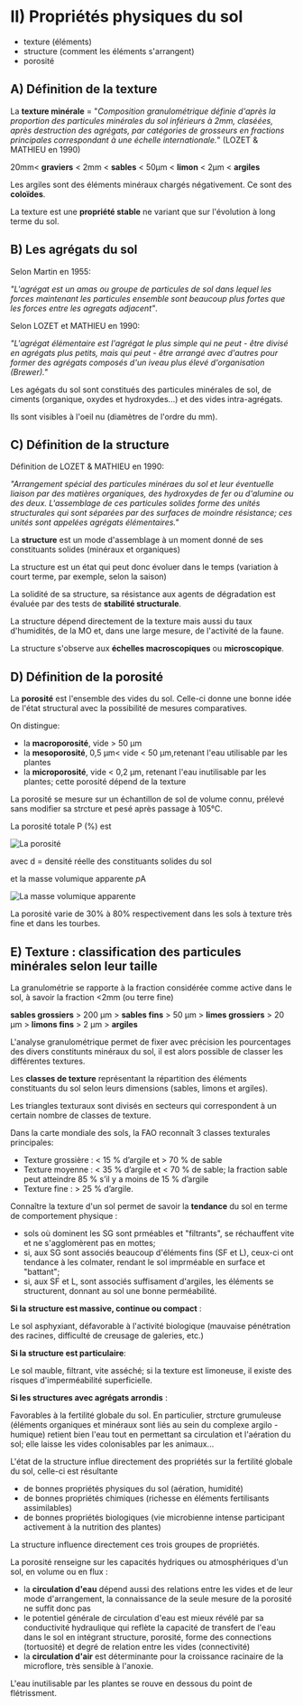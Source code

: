 # II) Propriétés physiques du sol

* texture (éléments)
* structure (comment les éléments s'arrangent)
* porosité 

## A) Définition de la texture

La **texture minérale** = "*Composition granulométrique définie d'après la proportion des particules minérales du sol inférieurs à 2mm, claséées, après destruction des agrégats, par catégories de grosseurs en fractions principales correspondant à une échelle internationale.*" (LOZET & MATHIEU en 1990)

20mm< **graviers** < 2mm < **sables** < 50µm < **limon** < 2µm < **argiles**

Les argiles sont des éléments minéraux chargés négativement. Ce sont des **coloïdes**.

La texture est une **propriété stable** ne variant que sur l'évolution à long terme du sol.

## B) Les agrégats du sol

Selon Martin en 1955:

*"L'agrégat est un amas ou groupe de particules de sol dans lequel les forces maintenant les particules ensemble sont beaucoup plus fortes que les forces entre les agregats adjacent"*.

Selon LOZET et MATHIEU en 1990:

*"L'agrégat élémentaire est l'agrégat le plus simple qui ne peut - être divisé en agrégats plus petits,  mais qui peut - être arrangé  avec d'autres pour former des agrégats composés d'un iveau plus élevé d'organisation (Brewer)."*

Les agégats du sol sont constitués des particules minérales de sol, de ciments (organique, oxydes et hydroxydes...) et des vides intra-agrégats.

Ils sont visibles à l'oeil nu (diamètres de l'ordre du mm).


## C) Définition de la structure

Définition de LOZET & MATHIEU en 1990:

*"Arrangement spécial des particules minéraes du sol et leur éventuelle liaison par des matières organiques, des hydroxydes de fer ou d'alumine ou des deux. L'assemblage de ces particules solides forme des unités structurales qui sont séparées par des surfaces de moindre résistance; ces unités sont appelées agrégats élémentaires."*

La **structure** est un mode d'assemblage à un moment donné de ses constituants solides (minéraux et organiques)

La structure est un état qui peut donc évoluer dans le temps (variation à court terme, par exemple, selon la saison)

La solidité de sa structure, sa résistance aux agents de dégradation est évaluée par des tests de **stabilité
structurale**.

La structure dépend directement de la texture mais aussi du taux d'humidités, de la MO et, dans une large mesure, de l'activité de la faune.

La structure s'observe aux **échelles macroscopiques** ou **microscopique**.


## D) Définition de la porosité 

La **porosité** est l'ensemble des vides du sol. Celle-ci donne une bonne idée de l'état structural avec la possibilité de mesures comparatives.

On distingue:

* la **macroporosité**, vide > 50 µm
* la **mesoporosité**, 0,5 µm< vide < 50 µm,retenant l'eau utilisable par les plantes
* la **microporosité**, vide < 0,2 µm, retenant l'eau inutilisable par les plantes; cette porosité dépend de la texture

La porosité se mesure sur un échantillon de sol de volume connu, prélevé sans modifier sa strcture et pesé après passage à 105°C.

La porosité totale P (%) est

![La porosité](Images/formule.JPG)

avec d = densité réelle des constituants solides du sol

et la masse volumique apparente *p*A 

![La masse volumique apparente](Images/formule2.JPG)

La porosité varie de 30% à 80% respectivement dans les sols à texture très fine et dans les tourbes.

## E) Texture : classification des particules minérales selon leur taille

La granulométrie se rapporte à la fraction considérée comme active dans le sol, à savoir la fraction <2mm (ou terre fine)

**sables grossiers** > 200 µm > **sables fins** > 50 µm > **limes grossiers** > 20 µm > **limons fins** > 2 µm > **argiles**

L'analyse granulométrique permet de fixer avec précision les pourcentages des divers constitunts minéraux du sol, il est alors possible de classer les différentes textures.

Les **classes de texture** représentant la répartition des éléments constituants du sol selon leurs dimensions (sables, limons et argiles).

Les triangles texturaux sont divisés en secteurs qui correspondent à un certain nombre de classes de texture.

Dans la carte mondiale des sols, la FAO reconnaît 3 classes texturales principales:

* Texture grossière : < 15 % d’argile et > 70 % de sable
* Texture moyenne : < 35 % d’argile et < 70 % de sable; la fraction sable peut atteindre 85 % s’il y a moins de 15 % d’argile
* Texture fine : > 25 % d’argile.

Connaître la texture d'un sol permet de savoir la **tendance** du sol en terme de comportement physique : 

* sols où dominent les SG sont prméables et "filtrants", se réchauffent vite et ne s'agglomèrent pas en mottes;
* si, aux SG sont associés beaucoup d'éléments fins (SF et L), ceux-ci ont tendance à les colmater, rendant le sol imprméable en surface et "battant";
* si, aux SF et L, sont associés suffisament d'argiles, les éléments se structurent, donnant au sol une bonne perméabilité.

**Si la structure est massive, continue ou compact** : 

Le sol asphyxiant, défavorable à l'activité biologique (mauvaise pénétration des racines, difficulté de creusage de galeries, etc.)

**Si la structure est particulaire**:

Le sol mauble, filtrant, vite asséché; si la texture est limoneuse, il existe des risques d'imperméabilité superficielle.

**Si les structures avec agrégats arrondis** :

Favorables à la fertilité globale du sol. En particulier, strcture grumuleuse (éléments organiques et minéraux sont liés au sein du complexe argilo - humique) retient bien l'eau tout en permettant sa circulation et l'aération du sol; elle laisse les vides colonisables par les animaux...


L'état de la structure influe directement des propriétés sur la fertilité globale du sol, celle-ci est résultante

* de bonnes propriétés physiques du sol (aération, humidité)
* de bonnes propriétés chimiques (richesse en éléments fertilisants assimilables)
* de bonnes propriétés biologiques (vie microbienne intense participant activement à la nutrition des plantes)

La structure influence directement ces trois groupes de propriétés.


La porosité renseigne sur les capacités hydriques ou atmosphériques d'un sol, en volume ou en flux :

* la **circulation d'eau** dépend aussi des relations entre les vides et de leur mode d'arrangement, la connaissance de la seule mesure de la porosité ne suffit donc pas
* le potentiel générale de circulation d'eau est mieux révélé par sa conductivité hydraulique qui reflète la capacité de transfert de l'eau dans le sol en intégrant structure, porosité, forme des connections (tortuosité) et degré de relation entre les vides (connectivité)
* la **circulation d'air** est déterminante pour la croissance racinaire de la microflore, très sensible à l'anoxie.


L'eau inutilisable par les plantes se rouve en dessous du point de flétrissment.


